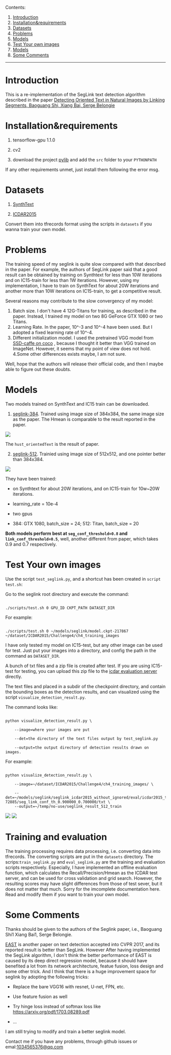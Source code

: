 Contents:
1. [Introduction](https://github.com/dengdan/seglink#introduction)
2. [Installation&requirements](https://github.com/dengdan/seglink#installationrequirements)
3. [Datasets](https://github.com/dengdan/seglink#datasets)
3. [Problems](https://github.com/dengdan/seglink#problems)
5. [Models](https://github.com/dengdan/seglink#models)
4. [Test Your own images](https://github.com/dengdan/seglink#test-your-own-images)
5. [Models](https://github.com/dengdan/seglink#training-and-evaluation)
5. [Some Comments](https://github.com/dengdan/seglink#some-comments)
<hr>

# Introduction

This is a re-implementation of the SegLink text detection algorithm described in the paper [Detecting Oriented Text in Natural Images by Linking Segments, Baoguang Shi, Xiang Bai, Serge Belongie](https://arxiv.org/abs/1703.06520)



# Installation&requirements

1. tensorflow-gpu 1.1.0

2. cv2

3. download the project [pylib](https://github.com/dengdan/pylib) and add the `src` folder to your `PYTHONPATH`



If any other requirements unmet, just install them following the error msg.



# Datasets

1. [SynthText](http://www.robots.ox.ac.uk/~vgg/data/scenetext/)

2. [ICDAR2015](http://rrc.cvc.uab.es/?ch=4&com=downloads)

Convert them into tfrecords format using the scripts in `datasets` if you wanna train your own model.



# Problems

The training speed of my seglink is quite slow compared with that described in the paper.  For example, the authors of SegLink paper said that a good result can be obtained by training on Synthtext for less than 10W iterations and on IC15-train for less than 1W iterations. However, using my implementation, I have to train on SynthText for about 20W iterations and another more than 10W iterations on IC15-train, to get a competitive result.

Several reasons may contribute to the slow convergency of my model:

1. Batch size. I don't have 4 12G-Titans for training, as described in the paper.  Instead, I trained my model on two 8G GeForce GTX 1080 or two Titans. 
2. Learning Rate. In the paper, 10^-3 and 10^-4 have been used. But I adopted a fixed learning rate of 10^-4.
3. Different initialization model. I used the pretrained VGG model from [SSD-caffe on coco](https://github.com/dengdan/ssd-caffe) , because I thought it better than VGG trained on ImageNet. However, it seems  that my point of view does not hold.
4.Some other differences exists maybe, I am not sure.

Well, hope that the authors will release their official code, and then I maybe able to figure out these doubts.


# Models

Two models trained on SynthText and IC15 train can be downloaded. 

1. [seglink-384](https://pan.baidu.com/s/1slqaYux). Trained using image size of  384x384, the same image size as the paper. The  Hmean is comparable to the result reported in the paper. 

![](http://fromwiz.com/share/resources/b3a92ec9-764c-470f-89a9-958c7cdeea1f/index_files/490589735.png)

The `hust_orientedText` is the result of paper.

2. [seglink-512](https://pan.baidu.com/s/1slqaYux). Trainied using image size of 512x512,  and one pointer better than 384x384. 

![](http://fromwiz.com/share/resources/0f0c6085-322f-46bc-8535-9fed33620997/index_files/1569377909.png)



They have been trained:

* on Synthtext for about 20W iterations, and on IC15-train for 10w~20W iterations. 

* learning_rate = 10e-4

* two gpus

* 384: GTX 1080, batch_size = 24; 512: Titan, batch_size = 20

**Both models perform best at `seg_conf_threshold=0.8` and `link_conf_threshold=0.5`**, well, another different from paper, which takes 0.9 and 0.7 respectively.

# Test Your own images

Use the script `test_seglink.py`,  and a shortcut has been created in `script test.sh`:

Go to the seglink root directory and execute the command:

```

./scripts/test.sh 0 GPU_ID CKPT_PATH DATASET_DIR

```

For example:

```

./scripts/test.sh 0 ~/models/seglink/model.ckpt-217867  ~/dataset/ICDAR2015/Challenge4/ch4_training_images

```

I have only tested my model on IC15-test, but any other image can be used for test. Just put your images into a directory, and config the path in the command as `DATASET_DIR`.

A bunch of txt files and a zip file is created after test. If you are using IC15-test for testing, you can upload this zip file to the [icdar evaluation server](http://rrc.cvc.uab.es/) directly.



The text files and placed in a subdir of the checkpoint directory, and contain the bounding boxes as the detection results, and can visualized using the script `visualize_detection_result.py`.

The command looks like:

```

python visualize_detection_result.py \

    --image=where your images are put

    --det=the directory of the text files output by test_seglink.py

    --output=the output directory of detection results drawn on images.

```

For example:

```

python visualize_detection_result.py \

    --image=~/dataset/ICDAR2015/Challenge4/ch4_training_images/ \

    --det=~/models/seglink/seglink_icdar2015_without_ignored/eval/icdar2015_train/model.ckpt-72885/seg_link_conf_th_0.900000_0.700000/txt \
    --output=~/temp/no-use/seglink_result_512_train

```

![](https://github.com/dengdan/seglink/blob/master/img_10_pred.jpg?raw=true)
![](https://github.com/dengdan/seglink/blob/master/img_31_pred.jpg?raw=true)

# Training and evaluation

The training processing requires data processing, i.e. converting data into tfrecords. The converting scripts are put in the `datasets` directory. The scrips:`train_seglink.py` and `eval_seglink.py` are the training and evaluation scripts respectively. Especially, I have implemented an offline evaluation function, which calculates the Recall/Precision/Hmean as the ICDAR test server, and can be used for cross validation and grid search.  However, the resulting scores may have slight differences from those of test sever, but it does not matter that much. 
Sorry for the imcomplete documentation here. Read and modify them if you want to train your own model. 



# Some Comments

Thanks should be given to the authors of the Seglink paper, i.e., Baoguang Shi1 Xiang Bai1, Serge Belongie.


[EAST](https://arxiv.org/abs/1704.03155) is another paper on text detection accepted into CVPR 2017, and its reported result is better than SegLink. However After having implemented the SegLink algorithm, I don't think the better performance of EAST is caused by its deep direct regression model, because it should have benefited a lot from its network architecture, featue fusion, loss design and some other trick. And I think that there is a huge improvement space for seglink by adopting the following tricks:

* Replace the bare VGG16 with resnet, U-net, FPN, etc.

* Use feature fusion as well

* Try hinge loss instead of softmax loss like https://arxiv.org/pdf/1703.08289.pdf

* ...


I am still trying to modify and train a better seglink model. 

Contact me if you have any problems, through github issues or emal:1034565376@qq.com



